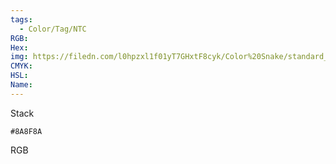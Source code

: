 ```yaml
---
tags:
  - Color/Tag/NTC
RGB:
Hex:
img: https://filedn.com/l0hpzxl1f01yT7GHxtF8cyk/Color%20Snake/standard_csv_to_svg/%23/8A8F8A.svg
CMYK:
HSL:
Name:
---
```

Stack
```palette
#8A8F8A
```
RGB
